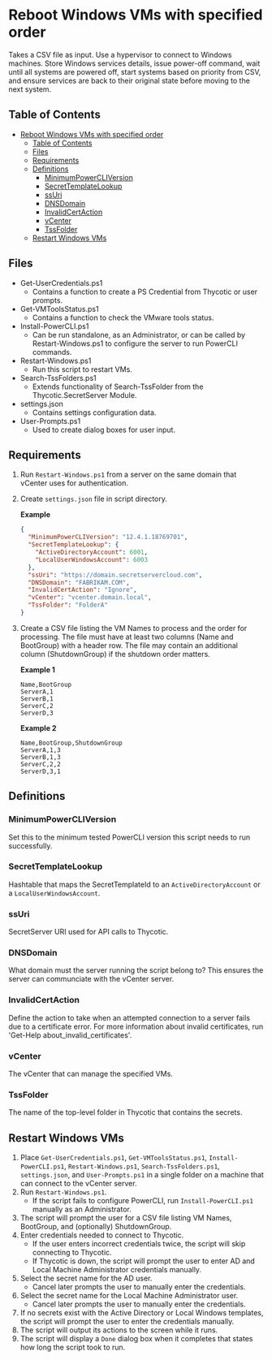 # Reboot Windows VMs with specified order

Takes a CSV file as input. Use a hypervisor to connect to Windows machines. Store Windows services details, issue
power-off command, wait until all systems are powered off, start systems based on priority from CSV, and ensure
services are back to their original state before moving to the next system.

## Table of Contents

- [Reboot Windows VMs with specified order](#reboot-windows-vms-with-specified-order)
  - [Table of Contents](#table-of-contents)
  - [Files](#files)
  - [Requirements](#requirements)
  - [Definitions](#definitions)
    - [MinimumPowerCLIVersion](#minimumpowercliversion)
    - [SecretTemplateLookup](#secrettemplatelookup)
    - [ssUri](#ssuri)
    - [DNSDomain](#dnsdomain)
    - [InvalidCertAction](#invalidcertaction)
    - [vCenter](#vcenter)
    - [TssFolder](#tssfolder)
  - [Restart Windows VMs](#restart-windows-vms)

## Files

- Get-UserCredentials.ps1
  - Contains a function to create a PS Credential from Thycotic or user prompts.
- Get-VMToolsStatus.ps1
  - Contains a function to check the VMware tools status.
- Install-PowerCLI.ps1
  - Can be run standalone, as an Administrator, or can be called by Restart-Windows.ps1 to configure
    the server to run PowerCLI commands.
- Restart-Windows.ps1
  - Run this script to restart VMs.
- Search-TssFolders.ps1
  - Extends functionality of Search-TssFolder from the Thycotic.SecretServer Module.
- settings.json
  - Contains settings configuration data.
- User-Prompts.ps1
  - Used to create dialog boxes for user input.

## Requirements

1. Run `Restart-Windows.ps1` from a server on the same domain that vCenter uses for authentication.
2. Create `settings.json` file in script directory.

   **Example**

   ```json
   {
     "MinimumPowerCLIVersion": "12.4.1.18769701",
     "SecretTemplateLookup": {
       "ActiveDirectoryAccount": 6001,
       "LocalUserWindowsAccount": 6003
     },
     "ssUri": "https://domain.secretservercloud.com",
     "DNSDomain": "FABRIKAM.COM",
     "InvalidCertAction": "Ignore",
     "vCenter": "vcenter.domain.local",
     "TssFolder": "FolderA"
   }
   ```

3. Create a CSV file listing the VM Names to process and the order for processing. The file must have at least two
   columns (Name and BootGroup) with a header row. The file may contain an additional column (ShutdownGroup) if the
   shutdown order matters.

   **Example 1**

   ```
   Name,BootGroup
   ServerA,1
   ServerB,1
   ServerC,2
   ServerD,3
   ```

   **Example 2**

   ```
   Name,BootGroup,ShutdownGroup
   ServerA,1,3
   ServerB,1,3
   ServerC,2,2
   ServerD,3,1
   ```

## Definitions

### MinimumPowerCLIVersion

Set this to the minimum tested PowerCLI version this script needs to run successfully.

### SecretTemplateLookup

Hashtable that maps the SecretTemplateId to an `ActiveDirectoryAccount` or a `LocalUserWindowsAccount`.

### ssUri

SecretServer URI used for API calls to Thycotic.

### DNSDomain

What domain must the server running the script belong to? This ensures the server can communciate with the vCenter
server.

### InvalidCertAction

Define the action to take when an attempted connection to a server fails due to a certificate error. For more
information about invalid certificates, run 'Get-Help about_invalid_certificates'.

### vCenter

The vCenter that can manage the specified VMs.

### TssFolder

The name of the top-level folder in Thycotic that contains the secrets.

## Restart Windows VMs

1. Place `Get-UserCredentials.ps1`, `Get-VMToolsStatus.ps1`, `Install-PowerCLI.ps1`, `Restart-Windows.ps1`,
   `Search-TssFolders.ps1`, `settings.json`, and `User-Prompts.ps1` in a single folder on a machine that can
   connect to the vCenter server.
2. Run `Restart-Windows.ps1`.
   - If the script fails to configure PowerCLI, run `Install-PowerCLI.ps1` manually as an Administrator.
3. The script will prompt the user for a CSV file listing VM Names, BootGroup, and (optionally) ShutdownGroup.
4. Enter credentials needed to connect to Thycotic.
   - If the user enters incorrect credentials twice, the script will skip connecting to Thycotic.
   - If Thycotic is down, the script will prompt the user to enter AD and Local Machine Administrator credentials
     manually.
5. Select the secret name for the AD user.
   - Cancel later prompts the user to manually enter the credentials.
6. Select the secret name for the Local Machine Administrator user.
   - Cancel later prompts the user to manually enter the credentials.
7. If no secrets exist with the Active Directory or Local Windows templates, the script will prompt the user to
   enter the credentials manually.
8. The script will output its actions to the screen while it runs.
9. The script will display a `Done` dialog box when it completes that states how long the script took to run.
